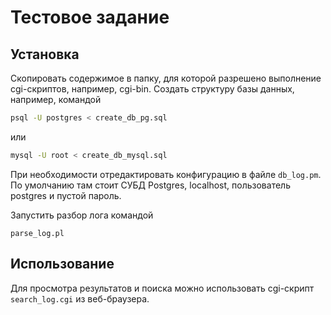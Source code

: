 # Тестовое задание

## Установка

Скопировать содержимое в папку, для которой разрешено выполнение cgi-скриптов, например, cgi-bin.
Создать структуру базы данных, например, командой

```bash
psql -U postgres < create_db_pg.sql
```

или

```bash
mysql -U root < create_db_mysql.sql
```

При необходимости отредактировать конфигурацию в файле ```db_log.pm```. По умолчанию там стоит СУБД Postgres, localhost, пользователь postgres и пустой пароль.


Запустить разбор лога командой

```parse_log.pl```


## Использование

Для просмотра результатов и поиска можно использовать cgi-скрипт ```search_log.cgi``` из веб-браузера.

